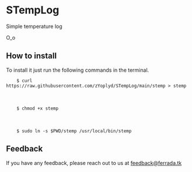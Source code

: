 # STempLog

Simple temperature log
        
O_o



## How to install

To install it just run the following commands in the terminal.



        $ curl https://raw.githubusercontent.com/zYoplyd/STempLog/main/stemp > stemp

⠀ㅤ

        $ chmod +x stemp

ㅤ⠀ㅤ

        $ sudo ln -s $PWD/stemp /usr/local/bin/stemp




## Feedback

If you have any feedback, please reach out to us at feedback@ferrada.tk
